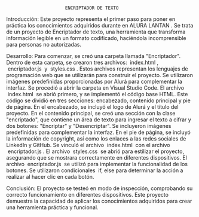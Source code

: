                           ENCRIPTADOR DE TEXTO
Introducción:
Este proyecto representa el primer paso para poner en práctica los conocimientos adquiridos durante en ALURA LANTAN . Se trata de un proyecto de Encriptador de texto, una herramienta que transforma información legible en un formato codificado, haciéndola incomprensible para personas no autorizadas.
 
Desarrollo:
Para comenzar, se creó una carpeta llamada "Encriptador". Dentro de esta carpeta, se crearon tres archivos:  index.html ,  encriptador.js  y  styles.css .  Estos archivos representan los lenguajes de programación web que se utilizarán para construir el proyecto. Se utilizaron imágenes predefinidas proporcionadas por  Alurá para complementar la interfaz.
Se procedió a abrir la carpeta en Visual Studio Code.  El archivo  index.html  se abrió primero, y se implementó el código base HTML.  Este código se dividió en tres secciones: encabezado, contenido principal y pie de página.
En el encabezado, se incluyó el logo de Alurá y el título del proyecto.  En el contenido principal, se creó una sección con la clase "encriptado", que contiene un área de texto para ingresar el texto a cifrar y dos botones: "Encriptar" y "Desencriptar".  Se incluyeron imágenes predefinidas para complementar la interfaz.
En el pie de página, se incluyó la información de copyright, así como los enlaces a las redes sociales de LinkedIn y GitHub.  Se vinculó el archivo  index.html  con el archivo  encriptador.js .
El archivo  styles.css  se abrió para estilizar el proyecto, asegurando que se mostrara correctamente en diferentes dispositivos.
El archivo  encriptador.js  se utilizó para implementar la funcionalidad de los botones.  Se utilizaron condicionales  if, else  para determinar la acción a realizar al hacer clic en cada botón.
 
Conclusión:
El proyecto se testeó en modo de inspección, comprobando su correcto funcionamiento en diferentes dispositivos.  Este proyecto demuestra la capacidad de aplicar los conocimientos adquiridos para crear una herramienta práctica y funcional.
                           
                          
